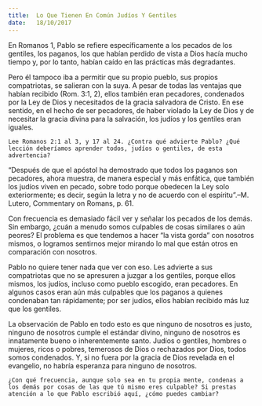 ```yaml
---
title:  Lo Que Tienen En Común Judíos Y Gentiles
date:   18/10/2017
---
```


En Romanos 1, Pablo se refiere específicamente a los pecados de los gentiles, los paganos, los que habían perdido de vista a Dios hacía mucho tiempo y, por lo tanto, habían caído en las prácticas más degradantes.

Pero él tampoco iba a permitir que su propio pueblo, sus propios compatriotas, se salieran con la suya. A pesar de todas las ventajas que habían recibido (Rom. 3:1, 2), ellos también eran pecadores, condenados por la Ley de Dios y necesitados de la gracia salvadora de Cristo. En ese sentido, en el hecho de ser pecadores, de haber violado la Ley de Dios y de necesitar la gracia divina para la salvación, los judíos y los gentiles eran iguales.

`Lee Romanos 2:1 al 3, y 17 al 24. ¿Contra qué advierte Pablo? ¿Qué lección deberíamos aprender todos, judíos o gentiles, de esta advertencia?`

“Después de que el apóstol ha demostrado que todos los paganos son pecadores, ahora muestra, de manera especial y más enfática, que también los judíos viven en pecado, sobre todo porque obedecen la Ley solo exteriormente; es decir, según la letra y no de acuerdo con el espíritu”.–M. Lutero, Commentary on Romans, p. 61.

Con frecuencia es demasiado fácil ver y señalar los pecados de los demás. Sin embargo, ¿cuán a menudo somos culpables de cosas similares o aún peores? El problema es que tendemos a hacer “la vista gorda” con nosotros mismos, o logramos sentirnos mejor mirando lo mal que están otros en comparación con nosotros.

Pablo no quiere tener nada que ver con eso. Les advierte a sus compatriotas que no se apresuren a juzgar a los gentiles, porque ellos mismos, los judíos, incluso como pueblo escogido, eran pecadores. En algunos casos eran aún más culpables que los paganos a quienes condenaban tan rápidamente; por ser judíos, ellos habían recibido más luz que los gentiles.

La observación de Pablo en todo esto es que ninguno de nosotros es justo, ninguno de nosotros cumple el estándar divino, ninguno de nosotros es innatamente bueno o inherentemente santo. Judíos o gentiles, hombres o mujeres, ricos o pobres, temerosos de Dios o rechazados por Dios, todos somos condenados. Y, si no fuera por la gracia de Dios revelada en el evangelio, no habría esperanza para ninguno de nosotros.

`¿Con qué frecuencia, aunque solo sea en tu propia mente, condenas a los demás por cosas de las que tú mismo eres culpable? Si prestas atención a lo que Pablo escribió aquí, ¿cómo puedes cambiar?`